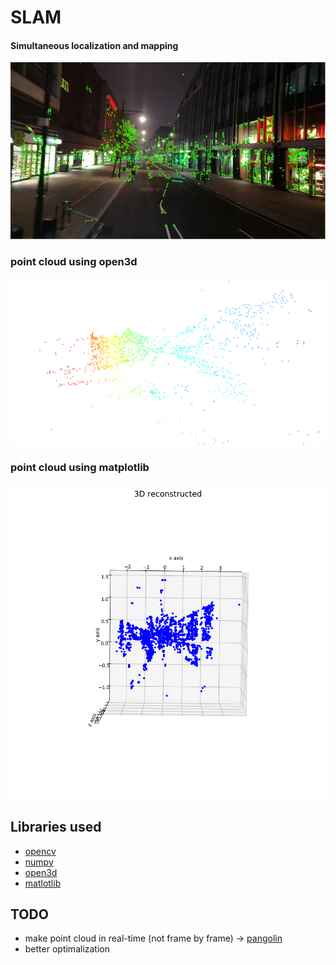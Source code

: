 # SLAM
#### Simultaneous localization and mapping

![](output/slam_frame.png)
### point cloud using open3d
![](output/slam_open3d.png)
### point cloud using matplotlib
![](output/slam_plt.png)

## Libraries used
* [opencv](https://opencv.org/)
* [numpy](https://numpy.org/)
* [open3d](http://www.open3d.org/)
* [matlotlib](https://matplotlib.org/)

## TODO
* make point cloud in real-time (not frame by frame) -> [pangolin](https://github.com/uoip/pangolin)
* better optimalization
